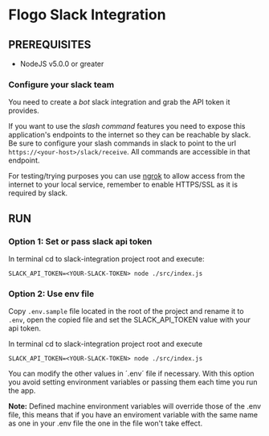 #  Flogo Slack Integration

##  PREREQUISITES
* NodeJS v5.0.0 or greater

### Configure your slack team

You need to create a *bot* slack integration and grab the API token it provides.

If you want to use the *slash command* features you need to expose this 
application's endpoints to the internet so they can be reachable by slack. Be sure to configure
your slash commands in slack to point to the url `https://<your-host>/slack/receive`.
All commands are accessible in that endpoint.
 
For testing/trying purposes you can use [ngrok](http://ngrok.com) to allow access
from the internet to your local service, remember to enable HTTPS/SSL as it is required by slack.

## RUN

### Option 1: Set or pass slack api token

In terminal cd to slack-integration project root and execute:
```
SLACK_API_TOKEN=<YOUR-SLACK-TOKEN> node ./src/index.js
```

### Option 2: Use env file

Copy `.env.sample` file located in the root of the project and rename it to `.env`,
open the copied file and set the SLACK_API_TOKEN value with your api token.

In terminal cd to slack-integration project root and execute
```
SLACK_API_TOKEN=<YOUR-SLACK-TOKEN> node ./src/index.js
```

You can modify the other values in ´.env´ file if necessary. With this option
you avoid setting environment variables or passing them each time you run the app.

**Note:** Defined machine environment variables will override those of the .env file, this means
that if you have an enviroment variable with the same name as one in your .env file the one in the
file won't take effect.
